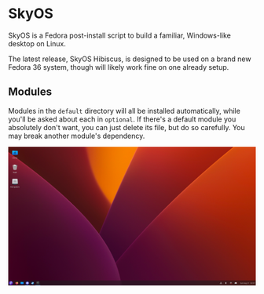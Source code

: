 # SkyOS
SkyOS is a Fedora post-install script to build a familiar, Windows-like desktop on Linux.

The latest release, SkyOS Hibiscus, is designed to be used on a brand new Fedora 36 system, though will likely work fine on one already setup.

## Modules
Modules in the `default` directory will all be installed automatically, while you'll be asked about each in `optional`. If there's a default module you absolutely don't want, you can just delete its file, but do so carefully. You may break another module's dependency.

![SkyOS Desktop Screenshot](/doc/desktop.png)
